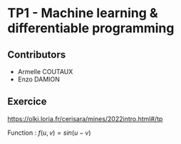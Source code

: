 # TP1 - Machine learning & differentiable programming

## Contributors

- Armelle COUTAUX
- Enzo DAMION

## Exercice

https://olki.loria.fr/cerisara/mines/2022intro.html#/tp

Function : $f(u,v)=sin(u-v)$
